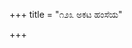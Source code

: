 +++
title = "೧೨೩ ಅಕಟ ಹಂಸೆಯ"

+++
<div class="audioEmbed"  src="https://archive.org/download/kumAra-vyAsa-bhArata_kaGaPa_with_metadata/02_sabhA__14__123_akaTa_haMseya.mp3" caption="ಗ-ಪ"></div>